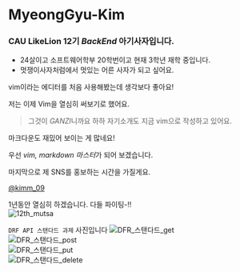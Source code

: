 # MyeongGyu-Kim

### CAU LikeLion 12기 ***BackEnd*** 아기사자입니다.

* 24살이고 소프트웨어학부 20학번이고 현재 3학년 재학 중입니다.
* 멋쟁이사자처럼에서 멋있는 어른 사자가  되고 싶어요.

vim이라는 에디터를 처음 사용해봤는데 생각보다 좋아요!

저는 이제 Vim을 열심히 써보기로 했어요.

> 그것이 *GANZI*니까요 하하
자기소개도 지금 vim으로 작성하고 있어요.

마크다운도 재밌어 보이는 게 많네요!

우선 *vim, markdown 마스터*가 되어 보겠습니다.

마지막으로 제 SNS를  홍보하는 시간을 가질게요.

[@kimm\_09](https://www.instagram.com/kimm_09/)

1년동안 열심히 하겠습니다. 다들 파이팅-!!<br>
![12th\_mutsa](https://github.com/LikeLion-at-CAU-12th/Myeonggyu-Kim/assets/128495883/6dff2ae1-8364-44e9-8788-125972fffff8)

`DRF API 스탠다드 과제` 사진입니다
![DFR_스탠다드_get](https://github.com/LikeLion-at-CAU-12th/Myeonggyu-Kim/assets/128495883/6326c17d-3cb4-4407-8801-aad88546c455)<br>
![DFR_스탠다드_post](https://github.com/LikeLion-at-CAU-12th/Myeonggyu-Kim/assets/128495883/faf796bc-d6e4-4293-ab3b-8b2ac957295b)<br>
![DFR_스탠다드_put](https://github.com/LikeLion-at-CAU-12th/Myeonggyu-Kim/assets/128495883/9786d6b8-dcd9-4bc8-be59-a52bc3859893)<br>
![DFR_스탠다드_delete](https://github.com/LikeLion-at-CAU-12th/Myeonggyu-Kim/assets/128495883/b4c46376-06d6-4d9d-b4f7-5cdb7f7dab8f)<br>

